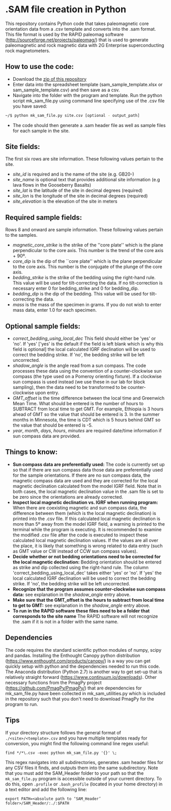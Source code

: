 # .SAM file creation in Python

This repository contains Python code that takes paleomagnetic core orientation data from a .csv template and converts into the .sam format. This file format is used by the RAPID paleomag software (http://sourceforge.net/projects/paleomag/) that is used to generate paleomagnetic and rock magnetic data with 2G Enterprise superconducting rock magnetometers.

## How to use the code:

- Download the [zip of this repository](https://github.com/Swanson-Hysell-Group/SAM_Header/archive/master.zip)
- Enter data into the spreadsheet template (sam_sample_template.xlsx or sam_sample_template.csv) and then save as a csv. 
- Navigate into the folder with the program and template. Run the python script mk_sam_file.py using command line specifying use of the .csv file you have saved:
```bash
~/$ python mk_sam_file.py site.csv [optional - output_path]
```
- The code should then generate a .sam header file as well as sample files for each sample in the site.

## Site fields:

The first six rows are site information. These following values pertain to the site.

- *site_id* is required and is the name of the site (e.g. GB20-)
- *site_name* is optional text that provides additional site information (e.g lava flows in the Gooseberry Basalts)
- *site_lat* is the latitude of the site in decimal degrees (required)
- *site_lon* is the longitude of the site in decimal degrees (required)
- *site_elevation* is the elevation of the site in meters

## Required sample fields:

Rows 8 and onward are sample information. These following values pertain to the samples.

- *magnetic_core_strike* is the strike of the ''core plate'' which is the plane perpendicular to the core axis. This number is the trend of the core axis + 90º.
- *core_dip* is the dip of the ``core plate'' which is the plane perpendicular to the core axis. This number is the conjugate of the plunge of the core axis.
- *bedding_strike* is the strike of the bedding using the right-hand rule. This value will be used for tilt-correcting the data. If no tilt-correction is necessary enter 0 for bedding_strike and 0 for bedding_dip.
- *bedding_dip* is the dip of the bedding. This value will be used for tilt-correcting the data.
- *mass* is the mass of the specimen in grams. If you do not wish to enter mass data, enter 1.0 for each specimen.

## Optional sample fields: 

- *correct_bedding_using_local_dec* This field should either be 'yes' or 'no'. If 'yes' ['yes' is the default if the field is left blank which is why this field is optional] the local calculated IGRF declination will be used to correct the bedding strike. If 'no', the bedding strike will be left uncorrected.
- *shadow_angle* is the angle read from a sun compass. The code processes these data using the convention of a counter-clockwise sun compass (the type used on a Pomeroy orienting fixture). If a clockwise sun compass is used instead (we use these in our lab for block sampling), then the data need to be transformed to be counter-clockwise upon entry.
- *GMT_offset* is the time difference between the local time and Greenwich Mean Time. What should be entered is the number of hours to SUBTRACT from local time to get GMT. For example, Ethiopia is 3 hours ahead of GMT so the value that should be entered is 3. In the summer months in Minnesota, the time is CDT which is 5 hours behind GMT so the value that should be entered is -5.
- *year*,	*month*,	*days*,	*hours*,	*minutes* are required date/time information if sun compass data are provided.

## Things to know:

- **Sun compass data are preferentially used:** The code is currently set up so that if there are sun compass data those data are preferentially used for the sample orientations. If there are no sun compass data, the magnetic compass data are used and they are corrected for the local magnetic declination calculated from the model IGRF field. Note that in both cases, the local magnetic declination value in the .sam file is set to be zero since the orientations are already corrected.
- **Inspect local magnetic declination vs. IGRF when running program:** When there are coexisting magnetic and sun compass data, the difference between them (which is the local magnetic declination) is printed into the .csv file. If this calculated local magnetic declination is more than 5º away from the model IGRF field, a warning is printed to the terminal while the program is executing. It is recommended to examine the modified .csv file after the code is executed to inspect these calculated local magnetic declination values. If the values are all over the place, it is likely that something is wrong related to data entry (such as GMT value or CW instead of CCW sun compass values).
- **Decide whether or not bedding orientations need to be corrected for the local magnetic declination:** Bedding orientation should be entered as strike and dip collected using the right-hand rule. The column 'correct_bedding_using_local_dec' takes either 'yes' or 'no'. If 'yes' the local calculated IGRF declination will be used to correct the bedding strike. If 'no', the bedding strike will be left uncorrected.
- **Recognize that the program assumes counter-clockwise sun compass data:** see explanation in the *shadow_angle* entry above.
- **Make sure that the GMT_offset is the hours to subtract from local time to get to GMT:** see explanation in the *shadow_angle* entry above.
- **To run in the RAPID software these files need to be a folder that corresponds to the site name** The RAPID software will not recognize the .sam if it is not in a folder with the same name.

## Dependencies

The code requires the standard scientific python modules of numpy, scipy and pandas. Installing the Enthought Canopy python distribution (https://www.enthought.com/products/canopy/) is a way you can get quickly setup with python and the dependencies needed to run this code. The Anaconda distribution (Python 2.7) is another way to get set-up that is relatively straight forward (https://www.continuum.io/downloads). Other necessary functions from the PmagPy project (https://github.com/PmagPy/PmagPy/) that are dependencies for mk_sam_file.py have been collected in  mk_sam_utilities.py which is included in the repository such that you don't need to download PmagPy for the program to run.

## Tips
If your directory structure follows the general format of ```./<site>/<template>.csv``` and you have multiple templates ready for conversion, you might find the following command line regex useful:

```find */*\.csv -exec python mk_sam_file.py '{}' \;```

This regex navigates into all subdirectories, generates .sam header files for any CSV files it finds, and outputs them into the same subdirectory. Note that you must add the SAM_Header folder to your path so that the ```mk_sam_file.py``` program is accessible outside of your current directory. To do this, open ```.profile``` or ```.bash_profile``` (located in your home directory) in a text editor and add the following line:

```export PATH=<absolute path to ‘SAM_Header’ folder>/SAM_Header/:./:$PATH```
